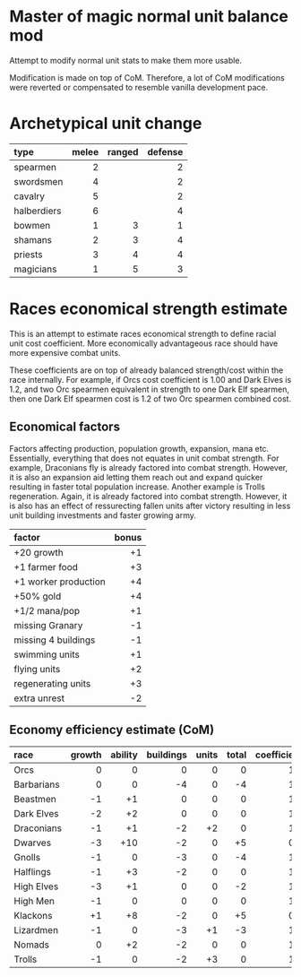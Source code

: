 # Master of magic normal unit balance mod

Attempt to modify normal unit stats to make them more usable.

Modification is made on top of CoM. Therefore, a lot of CoM modifications were reverted or compensated to resemble vanilla development pace.

# Archetypical unit change

|type|melee|ranged|defense|
|:----|----:|----:|----:|
|spearmen|2||2|
|swordsmen|4||2|
|cavalry|5||2|
|halberdiers|6||4|
|bowmen|1|3|1|
|shamans|2|3|4|
|priests|3|4|4|
|magicians|1|5|3|

# Races economical strength estimate

This is an attempt to estimate races economical strength to define racial unit cost coefficient. More economically advantageous race should have more expensive combat units.

These coefficients are on top of already balanced strength/cost within the race internally. For example, if Orcs cost coefficient is 1.00 and Dark Elves is 1.2, and two Orc spearmen equivalent in strength to one Dark Elf spearmen, then one Dark Elf spearmen cost is 1.2 of two Orc spearmen combined cost.

## Economical factors

Factors affecting production, population growth, expansion, mana etc. Essentially, everything that does not equates in unit combat strength. For example, Draconians fly is already factored into combat strength. However, it is also an expansion aid letting them reach out and expand quicker resulting in faster total population increase. Another example is Trolls regeneration. Again, it is already factored into combat strength. However, it is also has an effect of ressurecting fallen units after victory resulting in less unit building investments and faster growing army.

|factor|bonus|
|:----|----:|
|+20 growth|+1|
|+1 farmer food|+3|
|+1 worker production|+4|
|+50% gold|+4|
|+1/2 mana/pop|+1|
|missing Granary|-1|
|missing 4 buildings|-1|
|swimming units|+1|
|flying units|+2|
|regenerating units|+3|
|extra unrest|-2|

## Economy efficiency estimate (CoM)

|race|growth|ability|buildings|units|total|coefficient|
|:----|----:|----:|----:|----:|----:|----:|
|Orcs|0|0|0|0|0|1.0|
|Barbarians|0|0|-4|0|-4|1.4|
|Beastmen|-1|+1|0|0|0|1.0|
|Dark Elves|-2|+2|0|0|0|1.0|
|Draconians|-1|+1|-2|+2|0|1.0|
|Dwarves|-3|+10|-2|0|+5|0.8|
|Gnolls|-1|0|-3|0|-4|1.4|
|Halflings|-1|+3|-2|0|0|1.0|
|High Elves|-3|+1|0|0|-2|1.2|
|High Men|-1|0|0|0|0|1.0|
|Klackons|+1|+8|-2|0|+5|0.8|
|Lizardmen|-1|0|-3|+1|-3|1.3|
|Nomads|0|+2|-2|0|0|1.0|
|Trolls|-1|0|-2|+3|0|1.0|

